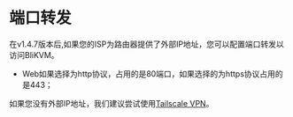 # **端口转发**

在v1.4.7版本后,如果您的ISP为路由器提供了外部IP地址，您可以配置端口转发以访问BliKVM。

* Web如果选择为http协议，占用的是80端口，如果选择的为https协议占用的是443；

如果您没有外部IP地址，我们建议尝试使用[Tailscale VPN](./tailscale.md)。

